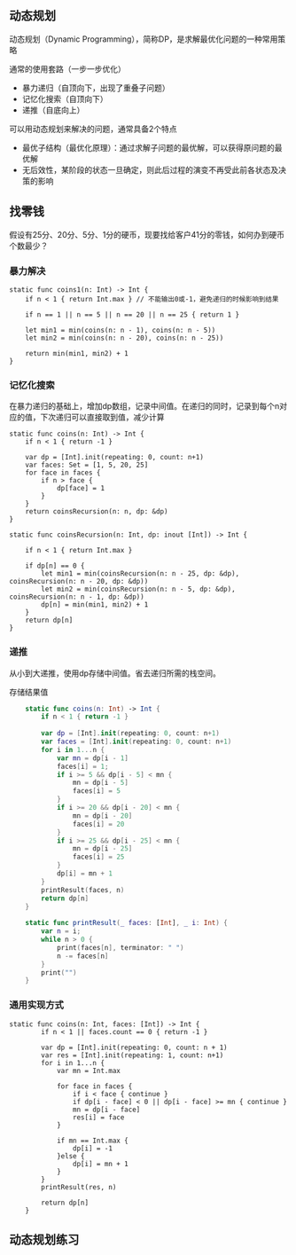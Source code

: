 ## 动态规划

动态规划（Dynamic Programming），简称DP，是求解最优化问题的一种常用策略

通常的使用套路（一步一步优化）

-  暴力递归（自顶向下，出现了重叠子问题）
- 记忆化搜索（自顶向下） 
- 递推（自底向上）

可以用动态规划来解决的问题，通常具备2个特点

- 最优子结构（最优化原理）：通过求解子问题的最优解，可以获得原问题的最优解 
- 无后效性，某阶段的状态一旦确定，则此后过程的演变不再受此前各状态及决策的影响

## 找零钱

假设有25分、20分、5分、1分的硬币，现要找给客户41分的零钱，如何办到硬币个数最少？

### 暴力解决

```
static func coins1(n: Int) -> Int {
    if n < 1 { return Int.max } // 不能输出0或-1，避免递归的时候影响到结果
    
    if n == 1 || n == 5 || n == 20 || n == 25 { return 1 }
    
    let min1 = min(coins(n: n - 1), coins(n: n - 5))
    let min2 = min(coins(n: n - 20), coins(n: n - 25))
    
    return min(min1, min2) + 1
}
```

### 记忆化搜索

在暴力递归的基础上，增加dp数组，记录中间值。在递归的同时，记录到每个n对应的值，下次递归可以直接取到值，减少计算

```
static func coins(n: Int) -> Int {
    if n < 1 { return -1 }
    
    var dp = [Int].init(repeating: 0, count: n+1)
    var faces: Set = [1, 5, 20, 25]
    for face in faces {
        if n > face {
            dp[face] = 1
        }
    }
    return coinsRecursion(n: n, dp: &dp)
}

static func coinsRecursion(n: Int, dp: inout [Int]) -> Int {
    
    if n < 1 { return Int.max }
    
    if dp[n] == 0 {
        let min1 = min(coinsRecursion(n: n - 25, dp: &dp), coinsRecursion(n: n - 20, dp: &dp))
        let min2 = min(coinsRecursion(n: n - 5, dp: &dp), coinsRecursion(n: n - 1, dp: &dp))
        dp[n] = min(min1, min2) + 1
    }
    return dp[n]
}
```

### 递推

从小到大递推，使用dp存储中间值。省去递归所需的栈空间。

存储结果值

```swift
	static func coins(n: Int) -> Int {
        if n < 1 { return -1 }
        
        var dp = [Int].init(repeating: 0, count: n+1)
        var faces = [Int].init(repeating: 0, count: n+1)
        for i in 1...n {
            var mn = dp[i - 1]
            faces[i] = 1;
            if i >= 5 && dp[i - 5] < mn {
                mn = dp[i - 5]
                faces[i] = 5
            }
            if i >= 20 && dp[i - 20] < mn {
                mn = dp[i - 20]
                faces[i] = 20
            }
            if i >= 25 && dp[i - 25] < mn {
                mn = dp[i - 25]
                faces[i] = 25
            }
            dp[i] = mn + 1
        }
        printResult(faces, n)
        return dp[n]
    }
    
    static func printResult(_ faces: [Int], _ i: Int) {
        var n = i;
        while n > 0 {
            print(faces[n], terminator: " ")
            n -= faces[n]
        }
        print("")
    }
```

### 通用实现方式

```
static func coins(n: Int, faces: [Int]) -> Int {
        if n < 1 || faces.count == 0 { return -1 }
        
        var dp = [Int].init(repeating: 0, count: n + 1)
        var res = [Int].init(repeating: 1, count: n+1)
        for i in 1...n {
            var mn = Int.max
            
            for face in faces {
                if i < face { continue }
                if dp[i - face] < 0 || dp[i - face] >= mn { continue }
                mn = dp[i - face]
                res[i] = face
            }
            
            if mn == Int.max {
                dp[i] = -1
            }else {
                dp[i] = mn + 1
            }
        }
        printResult(res, n)
        
        return dp[n]
    }
```

## 动态规划练习

